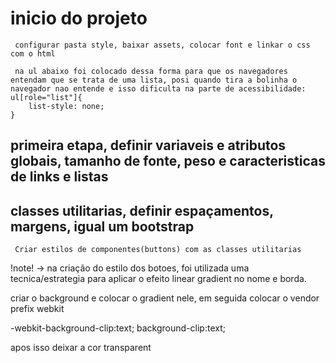 # inicio do projeto
     configurar pasta style, baixar assets, colocar font e linkar o css com o html
    
     na ul abaixo foi colocado dessa forma para que os navegadores entendam que se trata de uma lista, posi quando tira a bolinha o navegador nao entende e isso dificulta na parte de acessibilidade:
    ul[role="list"]{
        list-style: none;
    }

## primeira etapa, definir variaveis e atributos globais, tamanho de fonte, peso e caracteristicas de links e listas


## classes utilitarias, definir espaçamentos, margens, igual um bootstrap
     Criar estilos de componentes(buttons) com as classes utilitarias

 !note! -> na criação do estilo dos botoes, foi utilizada uma tecnica/estrategia para aplicar o efeito linear gradient no nome e borda.

 criar o background e colocar o gradient nele, em seguida colocar o vendor prefix webkit

  -webkit-background-clip:text;
  background-clip:text;

  apos isso deixar a cor transparent
